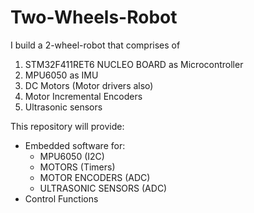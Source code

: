 # Two-Wheels-Robot 

I build a 2-wheel-robot that comprises of 
   1. STM32F411RET6 NUCLEO BOARD as Microcontroller
   2. MPU6050 as IMU
   3. DC Motors (Motor drivers also)
   4. Motor Incremental Encoders
   5. Ultrasonic sensors

This repository will provide:
- Embedded software for:
    - MPU6050 (I2C)
    - MOTORS  (Timers)
    - MOTOR ENCODERS (ADC)
    - ULTRASONIC SENSORS (ADC)
- Control Functions

